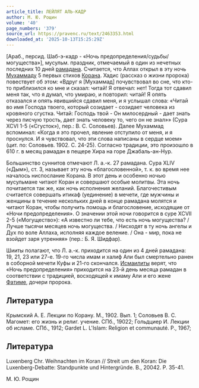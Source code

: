 ```yaml
---
article_title: ЛЕЙЛЯТ АЛЬ-КАДР
author: М. Ю. Рощин
volume: '40'
page_numbers: '379'
source_url: https://pravenc.ru/text/2463353.html
downloaded_at: '2025-10-13T15:25:29Z'
---
```


[Араб., персид. Шаб-э-кадр - «Ночь предопределения/судьбы/могущества»], мусульм. праздник, отмечаемый в один из нечетных последних 10 дней [рамадана](https://pravenc.ru/text/рамадана.html). Считается, что Аллах открыл в эту ночь [Мухаммаду](https://pravenc.ru/text/Мухаммаду.html) 5 первых стихов [Корана](https://pravenc.ru/text/Корана.html). Хадис (рассказ о жизни пророка) повествует об этом: «Вдруг я [Мухаммад] почувствовал во сне, что кто-то приблизился ко мне и сказал: читай! Я отвечал: нет! Тогда тот сдавил меня так, что я думал, что умираю, и повторил: читай! Я опять отказался и опять явившийся сдавил меня, и я услышал слова: «Читай во имя Господа твоего, который созидает - созидает человека из кровяного сгустка. Читай: Господь твой - Он милосердный - дает знать через писчую трость, дает знать человеку то, чего он не знал»» (Сура XCVI 1-5 («Сгусток»), пер.: В. С. Соловьев). Далее Мухаммад вспоминал: «Когда я это прочел, явление отступило от меня, и я проснулся. И я чувствовал, что эти слова написаны в сердце моем» (цит. по: Соловьев. 1902. С. 24-25). Согласно традиции, это произошло в 610 г. в месяц рамадан в пещере Хира на горе Джабаль-ан-Нур.

Большинство суннитов отмечают Л. а.-к. 27 рамадана. Сура XLIV («Дым»), ст. 3, называет эту ночь «благословенной», т. к. во время нее началось ниспослание Корана. В этот день и особенно ночью мусульмане читают Коран и совершают особые молитвы. Эта ночь почитается так же, как ночь исполнения желаний. Благочестивым считается совершать итикаф (уединение) в мечети, где мужчины и женщины в течение нескольких дней в конце рамадана молятся и читают Коран, чтобы получить помощь и благословение, исходящие от «Ночи предопределения». О значении этой ночи говорится в суре XCVII 2-5 («Могущество»): «А известно ли тебе, что есть ночь могущества? / Лучше тысячи месяцев ночь могущества. / Нисходят в ту ночь ангелы и Дух по воле Аллаха, исполняя каждое веление. / Она - мир, пока не взойдет заря утренняя» (пер.: Б. Я. Шидфар).

Шииты полагают, что Л. а.-к. приходится на один из 4 дней рамадана: 19, 21, 23 или 27-е. 19-го числа имам и халиф Али был смертельно ранен в соборной мечети Куфы и 21-го скончался. [Исмаилиты](https://pravenc.ru/text/Исмаилиты.html) верят, что «Ночь предопределения» приходится на 23-й день месяца рамадан в соответствии с традицией, восходящей к имаму Али и его жене [Фатиме](https://pravenc.ru/text/Фатиме.html), дочери пророка.

## Литература

Крымский А. Е. Лекции по Корану. М., 1902. Вып. 1; Соловьев В. С. Магомет: его жизнь и религ. учение. СПб., 19022; Гольдциер И. Лекции об исламе. СПб., 1912; Gardet L. L'Islam: Religion et communauté. P., 1967;

## Литература

Luxenberg Chr. Weihnachten im Koran // Streit um den Koran: Die Luxenberg-Debatte: Standpunkte und Hintergründe. B., 20042. P. 35-41.

М. Ю. Рощин
